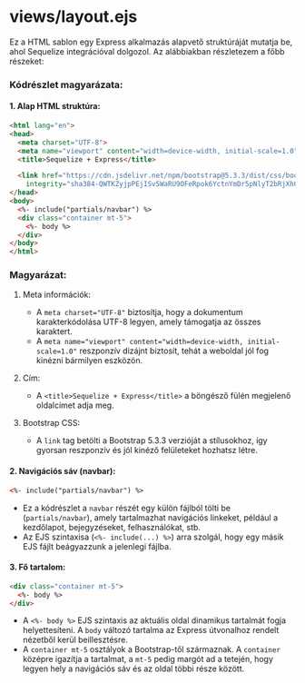 # views/layout.ejs

Ez a HTML sablon egy Express alkalmazás alapvető struktúráját mutatja be, ahol Sequelize integrációval dolgozol. Az alábbiakban részletezem a főbb részeket:

### Kódrészlet magyarázata:

#### 1. Alap HTML struktúra:
```html
<html lang="en">
<head>
  <meta charset="UTF-8">
  <meta name="viewport" content="width=device-width, initial-scale=1.0">
  <title>Sequelize + Express</title>

  <link href="https://cdn.jsdelivr.net/npm/bootstrap@5.3.3/dist/css/bootstrap.min.css" rel="stylesheet"
    integrity="sha384-QWTKZyjpPEjISv5WaRU9OFeRpok6YctnYmDr5pNlyT2bRjXh0JMhjY6hW+ALEwIH" crossorigin="anonymous">
</head>
<body>
  <%- include("partials/navbar") %>
  <div class="container mt-5">
    <%- body %>
  </div>
</body>
</html>
```

### Magyarázat:

1. Meta információk:
    - A `meta charset="UTF-8"` biztosítja, hogy a dokumentum karakterkódolása UTF-8 legyen, amely támogatja az összes karaktert.
    - A `meta name="viewport" content="width=device-width, initial-scale=1.0"` reszponzív dizájnt biztosít, tehát a weboldal jól fog kinézni bármilyen eszközön.

2. Cím:
    - A `<title>Sequelize + Express</title>` a böngésző fülén megjelenő oldalcímet adja meg.

3. Bootstrap CSS:
    - A `link` tag betölti a Bootstrap 5.3.3 verzióját a stílusokhoz, így gyorsan reszponzív és jól kinéző felületeket hozhatsz létre.

#### 2. Navigációs sáv (navbar):
```html
<%- include("partials/navbar") %>
```
- Ez a kódrészlet a `navbar` részét egy külön fájlból tölti be (`partials/navbar`), amely tartalmazhat navigációs linkeket, például a kezdőlapot, bejegyzéseket, felhasználókat, stb. 
- Az EJS szintaxisa (`<%- include(...) %>`) arra szolgál, hogy egy másik EJS fájlt beágyazzunk a jelenlegi fájlba.

#### 3. Fő tartalom:
```html
<div class="container mt-5">
  <%- body %>
</div>
```
- A `<%- body %>` EJS szintaxis az aktuális oldal dinamikus tartalmát fogja helyettesíteni. A `body` változó tartalma az Express útvonalhoz rendelt nézetből kerül beillesztésre.
- A `container mt-5` osztályok a Bootstrap-től származnak. A `container` középre igazítja a tartalmat, a `mt-5` pedig margót ad a tetején, hogy legyen hely a navigációs sáv és az oldal többi része között.
